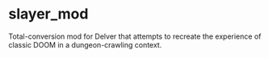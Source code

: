 # slayer_mod
Total-conversion mod for Delver that attempts to recreate the experience of classic DOOM in a dungeon-crawling context.
